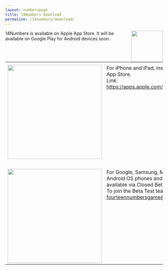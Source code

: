 ```yaml
---
layout: numberspage
title: 14Numbers Download
permalink: /14numbers/download/
---
```


<img style="float: right;" src="../14numbers-logo.png"  width="100">

14Numbers is available on Apple App Store. It will be available on Google Play for Android devices soon.

<table style="width:100%">
<tbody>
<tr>
  <td colspan=2 style="width:50%"></td>
  <td></td>
</tr>
<tr>
  <td><a href="https://apps.apple.com/au/app/14numbers/id6739795765"><img src="apple-store.svg" width="300"></a></td>
  <td valign="top">For iPhone and iPad, install the 14Numbers app via Apple App Store.<br>
  Link: <a href="https://apps.apple.com/au/app/14numbers/id6739795765">https://apps.apple.com/au/app/14numbers/id6739795765</a></td>
</tr>
<tr><td colspan=3>&nbsp;</td></tr>
<tr>
  <td><img src="google-play.png" width="300"></td>
  <td valign="top">For Google, Samsung, Motorola, Nokia, Oppo, and other Android OS phones and tablets, the 14Numbers app is available via Closed Beta Test.<br>
  To join the Beta Test team, email us at 
  <a href="mailto:fourteennumbersgame@gmail.com">fourteennumbersgame@gmail.com</a></td>
</tr>
</tbody>
</table>


